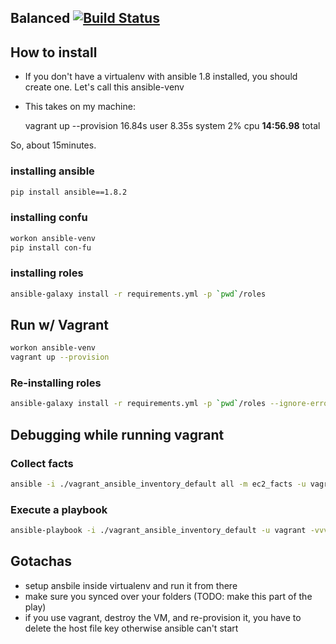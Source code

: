 ## Balanced [![Build Status](https://travis-ci.org/balanced-ops/ansible-balanced.svg)](https://travis-ci.org/balanced-ops/ansible-balanced)

## How to install

- If you don't have a virtualenv with ansible 1.8 installed, you should create one. Let's call this ansible-venv
- This takes on my machine:

    vagrant up --provision 16.84s user 8.35s system 2% cpu **14:56.98** total

So, about 15minutes.

### installing ansible
```bash
pip install ansible==1.8.2
```

### installing confu
```bash
workon ansible-venv
pip install con-fu
```

### installing roles

```bash
ansible-galaxy install -r requirements.yml -p `pwd`/roles
```

## Run w/ Vagrant

```bash
workon ansible-venv
vagrant up --provision
```

### Re-installing roles

```bash
ansible-galaxy install -r requirements.yml -p `pwd`/roles --ignore-errors
```

## Debugging while running vagrant

### Collect facts

```bash
ansible -i ./vagrant_ansible_inventory_default all -m ec2_facts -u vagrant -vvv -c ssh --private-key ~/.vagrant.d/insecure_private_key
```

### Execute a playbook

```bash
ansible-playbook -i ./vagrant_ansible_inventory_default -u vagrant -vvv -c ssh --private-key ~/.vagrant.d/insecure_private_key site.yml
```


## Gotachas

- setup ansbile inside virtualenv and run it from there
- make sure you synced over your folders (TODO: make this part of the play)
- if you use vagrant, destroy the VM, and re-provision it, you have to delete the host file key otherwise ansible can't start

